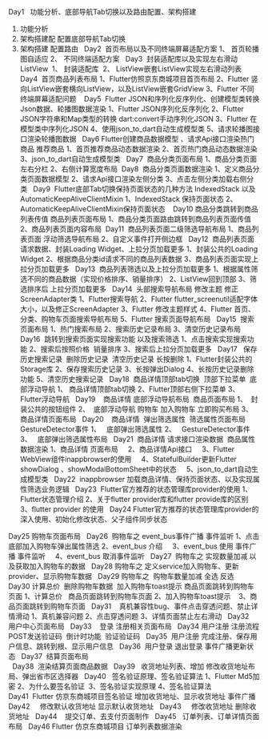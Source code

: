 Day1   功能分析、底部导航Tab切换以及路由配置、架构搭建 
1. 功能分析
2. 架构搭建配 配置底部导航Tab切换
3. 架构搭建 配置路由
 
Day2    首页布局以及不同终端屏幕适配方案
1、  首页轮播图自适应
2、  不同终端适配方案
 
Day3    封装适配库以及实现左右滑动ListView 
 1、  封装适配库
 2、  ListView嵌套ListView实现左右滑动列表
  
Day4    首页商品列表布局 
1、Flutter仿照京东商城项目首页布局
2、Flutter 竖向ListView嵌套横向ListView，以及ListView嵌套GridView
3、Flutter 不同终端屏幕适配问题
  
Day5  Flutter JSON和序列化反序列化、创建模型类转换Json数据、轮播图数据渲染 
1、Flutter JSON序列化反序列化
2、Flutter JSON字符串和Map类型的转换 dart:convert手动序列化JSON
3、Flutter 在模型类中序列化JSON
4、使用json_to_dart自动生成模型类
5、请求轮播图接口渲染轮播图数据
 
Day6 Flutter创建商品数据模型 、请求Api接口渲染热门商品 推荐商品 
1、首页推荐商品动态数据渲染 2、首页热门商品动态数据渲染 3、json_to_dart自动生成模型类
 
Day7    商品分类页面布局 
1、商品分类页面左右分栏 2、右侧计算宽度布局 
Day8    商品分类页面数据渲染 
1、定义商品分类页面数据模型
2、请求Api接口渲染左侧分类
3、点击左侧分类加载右侧分类
 
Day9  Flutter底部Tab切换保持页面状态的几种方法 IndexedStack 以及AutomaticKeepAliveClientMixin 
1、IndexedStack 保持页面状态 2、AutomaticKeepAliveClientMixin保持页面状态 
 
Day10   商品分类跳转到商品列表传值 商品列表页面布局 
1、商品分类页面路由跳转到商品列表页面传值 2、商品列表页面内容布局
 Day11    商品列表页面二级筛选导航布局 
1、商品列表页面 浮动筛选导航布局
2、自定义事件打开侧边框
 
Day12    商品列表页面请求数据、封装Loading Widget、上拉分页加载更多 
1、封装公共的Loading Widget
2、根据商品分类id请求不同的商品列表数据
3、商品列表页面实现上拉分页加载更多
 
Day13    商品列表筛选以及上拉分页加载更多 
1、根据属性筛选不同的商品数据（实现价格排序、销量排序）
2、ListView回到顶部
3、筛选排序后 上拉分页加载更多
 
Day14    头部搜索导航布局 修改主题 修正ScreenAdapter类 
1、Flutter搜索导航 2、Flutter flutter_screenutil适配字体大小，以及修正ScreenAdapter 3、Flutter 修改主题样式 4、Flutter 首页、分类、购物车页面搜索导航布局 5、Flutter 搜索页面导航布局
 
Day15    搜索页面布局 
1、热门搜索布局 2、搜索历史记录布局 3、清空历史记录布局
 
Day16    跳转到搜索页面实现搜索功能 以及搜索筛选 
1、点击搜索实现搜索功能
2、搜索后按照价格  销量排序
3、搜索后上拉分页加载更多
 
Day17    保存历史搜索记录  删除历史记录  清空历史记录 长按删除 
1、Flutter封装公共的Storage库 2、保存搜索历史记录 3、长按弹出Dialog 4、长按历史记录删除功能 5、清空历史搜索记录
 
Day18   商品详情顶部tab切换  顶部下拉菜单  底部浮动导航 
1、 商品详情顶部tab切换
2、Flutter顶部右侧下拉菜单
3、Flutter浮动导航
 
Day19     商品详情 底部浮动导航布局  商品页面布局 
1、  封装公共的按钮组件
2、  底部浮动导航 购物车 加入购物车 立即购买布局
3、  商品详情页面布局
 
Day20     商品详情  弹出筛选属性  筛选属性页面布局 GestureDetector事件 
1、   底部弹出筛选属性
2、   GestureDetector事件
3、   底部弹出筛选属性布局
 
Day21    商品详情 请求接口渲染数据  商品属性数据渲染 
1、商品详情 页面布局     2、商品详情Api接口     3、Flutter WebView组件inappbrowser的使用     4、StatefulBuilder更新Flutter showDialog 、showModalBottomSheet中的状态     5、json_to_dart自动生成模型类
 
Day22    inappbrowser 加载商品详情、保持页面状态、以及实现属性筛选业务逻辑
 
Day23  Flutter官方推荐的状态管理库provider的使用 
1、Flutter状态管理介绍 2、关于flutter provider库和flutter provide库的区别 3、flutter provider 的使用
 
Day24 Flutter官方推荐的状态管理库provider的深入使用、初始化修改状态、父子组件同步状态  

Day25   购物车页面布局 
 
Day26    购物车之 event_bus事件广播 事件监听 
1、点击底部加入购物车弹出属性筛选 2、event_bus 介绍     3、event_bus 使用 事件广播 事件监听     4、event_bus 取消事件监听
 
Day27    购物车之 实现数量加减 以及获取加入购物车的数据 
 
Day28   购物车之 定义service加入购物车、更新provider、显示购物车数据 
 
Day29   购物车之  购物车数量加减 全选 反选 
 
Day30   计算总价  删除购物车数据  加入购物车toast提示 商品页面跳转到购物车页面 
1、计算总价   商品页面跳转到购物车页面 2、加入购物车toast提示    3、商品页面跳转到购物车页面
 
Day31     真机兼容性bug、事件点击穿透问题、禁止详情滑动 
1、真机兼容问题 2、点击穿透问题 3、详情页面禁止左右滑动
 
Day32     用户中心页面布局 
 
Day33     登录 注册相关页面布局 
 
Day34   用户注册 注册流程 POST发送验证码  倒计时功能  验证验证码 
 
Day35    用户注册 完成注册、保存用户信息、跳转到根、显示用户信息 
 
Day36   用户登录 退出登录 事件广播更新状态 
 
Day37    结算页面布局  
 
Day38    渲染结算页面商品数据 
 
Day39    收货地址列表、增加 修改收货地址布局、弹出省市区选择器 
 
Day40   签名验证原理、签名验证算法 
1、Flutter Md5加密
2、为什么要签名验证 
3、签名验证实现原理
4、签名验证算法
 
Day41  Flutter 仿京东商城项目签名验证 增加收货地址、显示收货地址 事件广播 
 
Day42     修改默认收货地址 显示默认收货地址 
 
Day43     修改收货地址 删除收货地址 
 
Day44     提交订单、去支付页面制作
 
Day45    订单列表、订单详情页面布局 
 
Day46 Flutter 仿京东商城项目 订单列表数据渲染 

